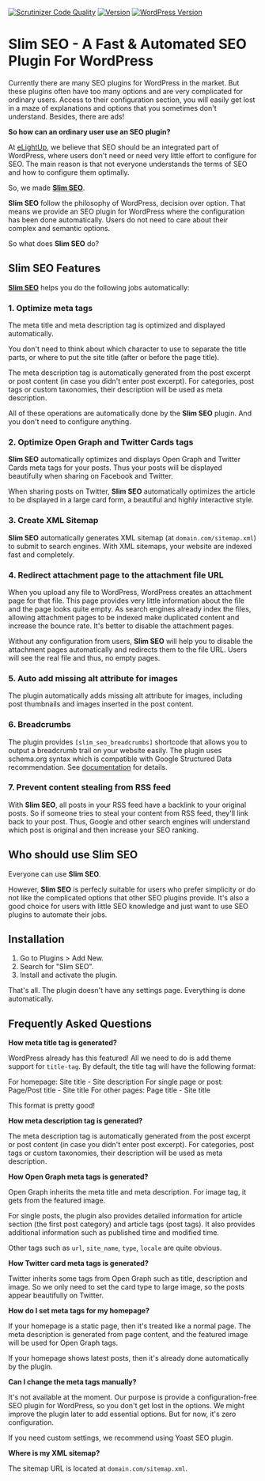 [![Scrutinizer Code Quality](https://scrutinizer-ci.com/g/elightup/slim-seo/badges/quality-score.png?b=master)](https://scrutinizer-ci.com/g/elightup/slim-seo/?branch=master)
[![Version](https://img.shields.io/wordpress/plugin/v/slim-seo.svg)](http://wordpress.org/plugins/slim-seo/)
[![WordPress Version](https://img.shields.io/wordpress/v/slim-seo.svg)](http://wordpress.org/plugins/slim-seo/)

# Slim SEO - A Fast & Automated SEO Plugin For WordPress

Currently there are many SEO plugins for WordPress in the market. But these plugins often have too many options and are very complicated for ordinary users. Access to their configuration section, you will easily get lost in a maze of explanations and options that you sometimes don't understand. Besides, there are ads!

**So how can an ordinary user use an SEO plugin?**

At [eLightUp](https://elightup.com), we believe that SEO should be an integrated part of WordPress, where users don't need or need very little effort to configure for SEO. The main reason is that not everyone understands the terms of SEO and how to configure them optimally.

So, we made [**Slim SEO**](https://elightup.com/products/slim-seo/).

**Slim SEO** follow the philosophy of WordPress, decision over option. That means we provide an SEO plugin for WordPress where the configuration has been done automatically. Users do not need to care about their complex and semantic options.

So what does **Slim SEO** do?

## Slim SEO Features

[**Slim SEO**](https://elightup.com/products/slim-seo/) helps you do the following jobs automatically:

### 1. Optimize meta tags

The meta title and meta description tag is optimized and displayed automatically.

You don't need to think about which character to use to separate the title parts, or where to put the site title (after or before the page title).

The meta description tag is automatically generated from the post excerpt or post content (in case you didn't enter post excerpt). For categories, post tags or custom taxonomies, their description will be used as meta description.

All of these operations are automatically done by the **Slim SEO** plugin. And you don't need to configure anything.

### 2. Optimize Open Graph and Twitter Cards tags

**Slim SEO** automatically optimizes and displays Open Graph and Twitter Cards meta tags for your posts. Thus your posts will be displayed beautifully when sharing on Facebook and Twitter.

When sharing posts on Twitter, **Slim SEO** automatically optimizes the article to be displayed in a large card form, a beautiful and highly interactive style.

### 3. Create XML Sitemap

**Slim SEO** automatically generates XML sitemap (at `domain.com/sitemap.xml`) to submit to search engines. With XML sitemaps, your website are indexed fast and completely.

### 4. Redirect attachment page to the attachment file URL

When you upload any file to WordPress, WordPress creates an attachment page for that file. This page provides very little information about the file and the page looks quite empty. As search engines already index the files, allowing attachment pages to be indexed make duplicated content and increase the bounce rate. It's better to disable the attachment pages.

Without any configuration from users, **Slim SEO** will help you to disable the attachment pages automatically and redirects them to the file URL. Users will see the real file and thus, no empty pages.

### 5. Auto add missing alt attribute for images

The plugin automatically adds missing alt attribute for images, including post thumbnails and images inserted in the post content.

### 6. Breadcrumbs

The plugin provides `[slim_seo_breadcrumbs]` shortcode that allows you to output a breadcrumb trail on your website easily. The plugin uses schema.org syntax which is compatible with Google Structured Data recommendation. See [documentation](https://github.com/elightup/slim-seo/wiki/Breadcrumbs) for details.

### 7. Prevent content stealing from RSS feed

With **Slim SEO**, all posts in your RSS feed have a backlink to your original posts. So if someone tries to steal your content from RSS feed, they'll link back to your post. Thus, Google and other search engines will understand which post is original and then increase your SEO ranking.

## Who should use Slim SEO

Everyone can use **Slim SEO**.

However, **Slim SEO** is perfecly suitable for users who prefer simplicity or do not like the complicated options that other SEO plugins provide. It's also a good choice for users with little SEO knowledge and just want to use SEO plugins to automate their jobs.

## Installation

1. Go to Plugins > Add New.
2. Search for "Slim SEO".
3. Install and activate the plugin.

That's all. The plugin doesn't have any settings page. Everything is done automatically.

## Frequently Asked Questions

**How meta title tag is generated?**

WordPress already has this featured! All we need to do is add theme support for `title-tag`. By default, the title tag will have the following format:

For homepage: Site title - Site description
For single page or post: Page/Post title - Site title
For other pages: Page title - Site title

This format is pretty good!

**How meta description tag is generated?**

The meta description tag is automatically generated from the post excerpt or post content (in case you didn't enter post excerpt). For categories, post tags or custom taxonomies, their description will be used as meta description.

**How Open Graph meta tags is generated?**

Open Graph inherits the meta title and meta description. For image tag, it gets from the featured image.

For single posts, the plugin also provides detailed information for article section (the first post category) and article tags (post tags). It also provides additional information such as published time and modified time.

Other tags such as `url`, `site_name`, `type`, `locale` are quite obvious.

**How Twitter card meta tags is generated?**

Twitter inherits some tags from Open Graph such as title, description and image. So we only need to set the card type to large image, so the posts appear beautifully on Twitter.

**How do I set meta tags for my homepage?**

If your homepage is a static page, then it's treated like a normal page. The meta description is generated from page content, and the featured image will be used for Open Graph tags.

If your homepage shows latest posts, then it's already done automatically by the plugin.

**Can I change the meta tags manually?**

It's not available at the moment. Our purpose is provide a configuration-free SEO plugin for WordPress, so you don't get lost in the options. We might improve the plugin later to add essential options. But for now, it's zero configuration.

If you need custom settings, we recommend using Yoast SEO plugin.

**Where is my XML sitemap?**

The sitemap URL is located at `domain.com/sitemap.xml`.

